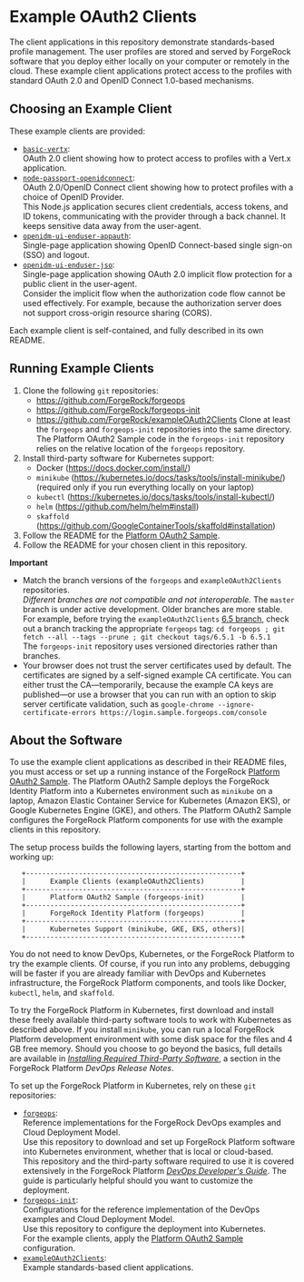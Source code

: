 # Example OAuth2 Clients

The client applications in this repository demonstrate standards-based profile management.
The user profiles are stored and served by ForgeRock software
that you deploy either locally on your computer or remotely in the cloud.
These example client applications protect access to the profiles
with standard OAuth 2.0 and OpenID Connect 1.0-based mechanisms.

## Choosing an Example Client

These example clients are provided:

* [`basic-vertx`](./basic-vertx):<br>
  OAuth 2.0 client showing how to protect access
  to profiles with a Vert.x application.
* [`node-passport-openidconnect`](./node-passport-openidconnect):<br>
  OAuth 2.0/OpenID Connect client showing how to protect profiles
  with a choice of OpenID Provider.<br>
  This Node.js application secures client credentials, access tokens, and ID tokens,
  communicating with the provider through a back channel.
  It keeps sensitive data away from the user-agent.
* [`openidm-ui-enduser-appauth`](./openidm-ui-enduser-appauth):<br>
  Single-page application showing OpenID Connect-based single sign-on (SSO) and logout.
* [`openidm-ui-enduser-jso`](./openidm-ui-enduser-jso):<br>
  Single-page application showing OAuth 2.0 implicit flow protection
  for a public client in the user-agent.<br>Consider the implicit flow
  when the authorization code flow cannot be used effectively.
  For example, because the authorization server does not support
  cross-origin resource sharing (CORS).

Each example client is self-contained, and fully described in its own README.

## Running Example Clients

1. Clone the following `git` repositories:
   * <https://github.com/ForgeRock/forgeops>
   * <https://github.com/ForgeRock/forgeops-init>
   * <https://github.com/ForgeRock/exampleOAuth2Clients>
   Clone at least the `forgeops` and `forgeops-init` repositories into the same directory.
   The Platform OAuth2 Sample code in the `forgeops-init` repository relies on
   the relative location of the `forgeops` repository.
1. Install third-party software for Kubernetes support:
   * Docker (<https://docs.docker.com/install/>)
   * `minikube` (<https://kubernetes.io/docs/tasks/tools/install-minikube/>)<br>
     (required only if you run everything locally on your laptop)
   * `kubectl` (<https://kubernetes.io/docs/tasks/tools/install-kubectl/>)
   * `helm` (<https://github.com/helm/helm#install>)
   * `skaffold` (<https://github.com/GoogleContainerTools/skaffold#installation>)
1. Follow the README for the [Platform OAuth2 Sample](
   https://github.com/ForgeRock/forgeops-init/tree/master/6.5/oauth2/development).
1. Follow the README for your chosen client in this repository.

**Important**

*   Match the branch versions of the `forgeops` and `exampleOAuth2Clients` repositories.<br>
    _Different branches are not compatible and not interoperable._
    The `master` branch is under active development. Older branches are more stable.
    For example, before trying the `exampleOAuth2Clients` [6.5 branch](https://github.com/ForgeRock/exampleOAuth2Clients/tree/6.5),
    check out a branch tracking the appropriate `forgeops` tag:
    `cd forgeops ; git fetch --all --tags --prune ; git checkout tags/6.5.1 -b 6.5.1`<br>
    The `forgeops-init` repository uses versioned directories rather than branches.
*   Your browser does not trust the server certificates used by default.
    The certificates are signed by a self-signed example CA certificate.
    You can either trust the CA&mdash;temporarily, because the example CA keys are published&mdash;or
    use a browser that you can run with an option to skip server certificate validation,
    such as `google-chrome --ignore-certificate-errors https://login.sample.forgeops.com/console`

## About the Software

To use the example client applications as described in their README files,
you must access or set up a running instance of the ForgeRock
[Platform OAuth2 Sample](https://github.com/ForgeRock/forgeops-init/tree/master/6.5/oauth2/development).
The Platform OAuth2 Sample deploys the ForgeRock Identity Platform
into a Kubernetes environment such as `minikube` on a laptop,
Amazon Elastic Container Service for Kubernetes (Amazon EKS), or
Google Kubernetes Engine (GKE), and others.
The Platform OAuth2 Sample configures the ForgeRock Platform components
for use with the example clients in this repository.

The setup process builds the following layers,
starting from the bottom and working up:

```
   +-----------------------------------------------------+
   |      Example Clients (exampleOAuth2Clients)         |
   +-----------------------------------------------------+
   |      Platform OAuth2 Sample (forgeops-init)         |
   +-----------------------------------------------------+
   |      ForgeRock Identity Platform (forgeops)         |
   +-----------------------------------------------------+
   |      Kubernetes Support (minikube, GKE, EKS, others)|
   +-----------------------------------------------------+
```

You do not need to know DevOps, Kubernetes, or the ForgeRock Platform
to try the example clients.
Of course, if you run into any problems, debugging will be faster
if you are already familiar with DevOps and Kubernetes infrastructure,
the ForgeRock Platform components, and tools like
Docker, `kubectl`, `helm`, and `skaffold`.

To try the ForgeRock Platform in Kubernetes, first download and install
these freely available third-party software tools to work with Kubernetes
as described above.
If you install `minikube`,
you can run a local ForgeRock Platform development environment
with some disk space for the files and 4 GB free memory.
Should you choose to go beyond the basics,
full details are available in [_Installing Required Third-Party Software_](
  https://backstage.forgerock.com/docs/platform/6.5/release-notes/index.html#rnotes-before-env-sw),
a section in the ForgeRock Platform _DevOps Release Notes_.

To set up the ForgeRock Platform in Kubernetes, rely on these `git` repositories:

* [`forgeops`](https://github.com/ForgeRock/forgeops):<br>
  Reference implementations for the ForgeRock DevOps examples and Cloud Deployment Model.<br>
  Use this repository to download and set up ForgeRock Platform software
  into Kubernetes environment, whether that is local or cloud-based.<br>
  This repository and the third-party software required to use it is covered
  extensively in the ForgeRock Platform
  [_DevOps Developer's Guide_](https://backstage.forgerock.com/docs/platform/6.5/devops-guide/).
  The guide is particularly helpful should you want to customize the deployment.
* [`forgeops-init`](https://github.com/ForgeRock/forgeops-init):<br>
  Configurations for the reference implementation of the DevOps examples
  and Cloud Deployment Model.<br>
  Use this repository to configure the deployment into Kubernetes.<br>
  For the example clients, apply the
  [Platform OAuth2 Sample](https://github.com/ForgeRock/forgeops-init/tree/master/6.5/oauth2/development)
  configuration.
* [`exampleOAuth2Clients`](https://github.com/ForgeRock/exampleOAuth2Clients):<br>
  Example standards-based client applications.
